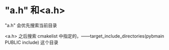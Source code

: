 # "a.h" 和<a.h>

"a.h" 会优先搜索当前目录

<a.h> 之后搜索  cmakelist 中指定的，——target_include_directories(pybmain	PUBLIC	include) 这个目录

